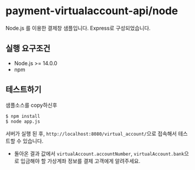 # payment-virtualaccount-api/node

Node.js 를 이용한 결제창 샘플입니다. Express로 구성되었습니다.

## 실행 요구조건

- Node.js >= 14.0.0
- npm

## 테스트하기

샘플소스를 copy하신후

```sh
$ npm install
$ node app.js
```

서버가 실행 된 후, `http://localhost:8080/virtual_account/`으로 접속해서 테스트할 수 있습니다.

* 돌아온 결과 값에서 `virtualAccount.accountNumber`, `virtualAccount.bank`으로 입금해야 할 가상계좌 정보를 결제 고객에게 알려주세요.